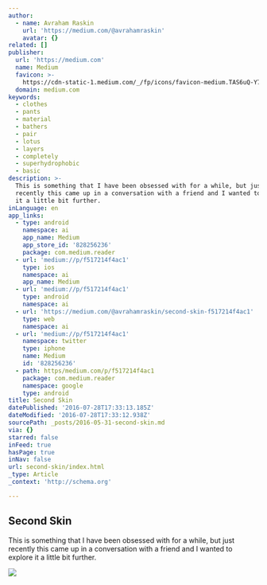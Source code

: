 ```yaml
---
author:
  - name: Avraham Raskin
    url: 'https://medium.com/@avrahamraskin'
    avatar: {}
related: []
publisher:
  url: 'https://medium.com'
  name: Medium
  favicon: >-
    https://cdn-static-1.medium.com/_/fp/icons/favicon-medium.TAS6uQ-Y7kcKgi0xjcYHXw.ico
  domain: medium.com
keywords:
  - clothes
  - pants
  - material
  - bathers
  - pair
  - lotus
  - layers
  - completely
  - superhydrophobic
  - basic
description: >-
  This is something that I have been obsessed with for a while, but just
  recently this came up in a conversation with a friend and I wanted to explore
  it a little bit further.
inLanguage: en
app_links:
  - type: android
    namespace: ai
    app_name: Medium
    app_store_id: '828256236'
    package: com.medium.reader
  - url: 'medium://p/f517214f4ac1'
    type: ios
    namespace: ai
    app_name: Medium
  - url: 'medium://p/f517214f4ac1'
    type: android
    namespace: ai
  - url: 'https://medium.com/@avrahamraskin/second-skin-f517214f4ac1'
    type: web
    namespace: ai
  - url: 'medium://p/f517214f4ac1'
    namespace: twitter
    type: iphone
    name: Medium
    id: '828256236'
  - path: https/medium.com/p/f517214f4ac1
    package: com.medium.reader
    namespace: google
    type: android
title: Second Skin
datePublished: '2016-07-28T17:33:13.185Z'
dateModified: '2016-07-28T17:33:12.938Z'
sourcePath: _posts/2016-05-31-second-skin.md
via: {}
starred: false
inFeed: true
hasPage: true
inNav: false
url: second-skin/index.html
_type: Article
_context: 'http://schema.org'

---
```

<article style=""><h1>Second Skin</h1><p>This is something that I have been obsessed with for a while, but just recently this came up in a conversation with a friend and I wanted to explore it a little bit further.</p><img src="https://cdn-images-1.medium.com/max/2000/1*YsjAna7Ynm49saW8g2BVdw.jpeg" /></article>